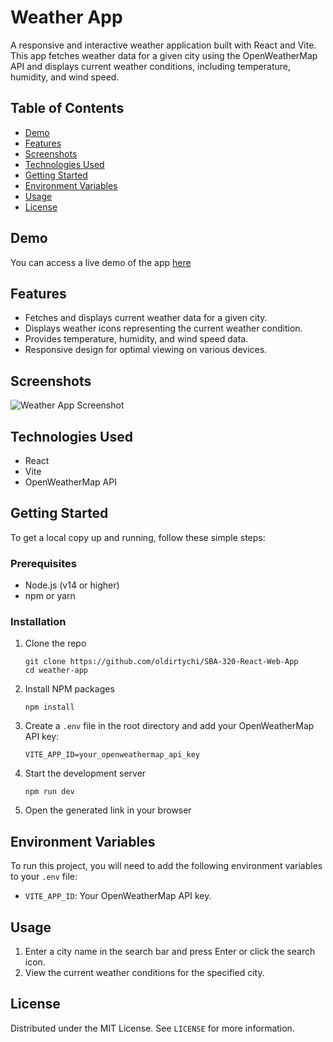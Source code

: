 <!DOCTYPE html>
<html lang="en">
<head>
  <meta charset="UTF-8">
  <meta name="viewport" content="width=device-width, initial-scale=1.0">
  <title>Weather App README</title>
</head>
<body>
  <h1>Weather App</h1>
  <p>A responsive and interactive weather application built with React and Vite. This app fetches weather data for a given city using the OpenWeatherMap API and displays current weather conditions, including temperature, humidity, and wind speed.</p>

  <h2>Table of Contents</h2>
  <ul>
    <li><a href="#demo">Demo</a></li>
    <li><a href="#features">Features</a></li>
    <li><a href="#screenshots">Screenshots</a></li>
    <li><a href="#technologies-used">Technologies Used</a></li>
    <li><a href="#getting-started">Getting Started</a></li>
    <li><a href="#environment-variables">Environment Variables</a></li>
    <li><a href="#usage">Usage</a></li>
    <li><a href="#license">License</a></li>
  </ul>

  <h2 id="demo">Demo</h2>
  <p>You can access a live demo of the app <a href="https://erics-weather-app-d6b34d.netlify.app/">here</a>

  <h2 id="features">Features</h2>
  <ul>
    <li>Fetches and displays current weather data for a given city.</li>
    <li>Displays weather icons representing the current weather condition.</li>
    <li>Provides temperature, humidity, and wind speed data.</li>
    <li>Responsive design for optimal viewing on various devices.</li>
  </ul>

  <h2 id="screenshots">Screenshots</h2>
  
  <img src= "../weather-app/public/screenshot.PNG" alt="Weather App Screenshot">

  <h2 id="technologies-used">Technologies Used</h2>
  <ul>
    <li>React</li>
    <li>Vite</li>
    <li>OpenWeatherMap API</li>
  </ul>

  <h2 id="getting-started">Getting Started</h2>
  <p>To get a local copy up and running, follow these simple steps:</p>

  <h3 id="prerequisites">Prerequisites</h3>
  <ul>
    <li>Node.js (v14 or higher)</li>
    <li>npm or yarn</li>
  </ul>

  <h3 id="installation">Installation</h3>
  <ol>
    <li>Clone the repo
      <pre><code>git clone https://github.com/oldirtychi/SBA-320-React-Web-App
cd weather-app</code></pre>
    </li>
    <li>Install NPM packages
      <pre><code>npm install</code></pre>
    </li>
    <li>Create a <code>.env</code> file in the root directory and add your OpenWeatherMap API key:
      <pre><code>VITE_APP_ID=your_openweathermap_api_key</code></pre>
    </li>
    <li>Start the development server
      <pre><code>npm run dev</code></pre>
    </li>
    <li>Open the generated link in your browser</code></li>
  </ol>

  <h2 id="environment-variables">Environment Variables</h2>
  <p>To run this project, you will need to add the following environment variables to your <code>.env</code> file:</p>
  <ul>
    <li><code>VITE_APP_ID</code>: Your OpenWeatherMap API key.</li>
  </ul>

  <h2 id="usage">Usage</h2>
  <ol>
    <li>Enter a city name in the search bar and press Enter or click the search icon.</li>
    <li>View the current weather conditions for the specified city.</li>
  </ol>


  <h2 id="license">License</h2>
  <p>Distributed under the MIT License. See <code>LICENSE</code> for more information.</p>
</body>
</html>
